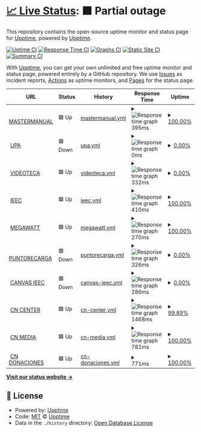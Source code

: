 # [📈 Live Status](https://monitor.designa.mx): <!--live status--> **🟧 Partial outage**

This repository contains the open-source uptime monitor and status page for [Upptime](https://upptime.js.org), powered by [Upptime](https://github.com/upptime/upptime).

[![Uptime CI](https://github.com/upptime/upptime/workflows/Uptime%20CI/badge.svg)](https://github.com/upptime/upptime/actions?query=workflow%3A%22Uptime+CI%22)
[![Response Time CI](https://github.com/upptime/upptime/workflows/Response%20Time%20CI/badge.svg)](https://github.com/upptime/upptime/actions?query=workflow%3A%22Response+Time+CI%22)
[![Graphs CI](https://github.com/upptime/upptime/workflows/Graphs%20CI/badge.svg)](https://github.com/upptime/upptime/actions?query=workflow%3A%22Graphs+CI%22)
[![Static Site CI](https://github.com/upptime/upptime/workflows/Static%20Site%20CI/badge.svg)](https://github.com/upptime/upptime/actions?query=workflow%3A%22Static+Site+CI%22)
[![Summary CI](https://github.com/upptime/upptime/workflows/Summary%20CI/badge.svg)](https://github.com/upptime/upptime/actions?query=workflow%3A%22Summary+CI%22)

With [Upptime](https://upptime.js.org), you can get your own unlimited and free uptime monitor and status page, powered entirely by a GitHub repository. We use [Issues](https://github.com/upptime/upptime/issues) as incident reports, [Actions](https://github.com/upptime/upptime/actions) as uptime monitors, and [Pages](https://monitor.designa.mx) for the status page.

<!--start: status pages-->
<!-- This summary is generated by Upptime (https://github.com/upptime/upptime) -->
<!-- Do not edit this manually, your changes will be overwritten -->
<!-- prettier-ignore -->
| URL | Status | History | Response Time | Uptime |
| --- | ------ | ------- | ------------- | ------ |
| <img alt="" src="https://icons.duckduckgo.com/ip3/mastermanual.mx.ico" height="13"> [MASTERMANUAL](https://mastermanual.mx/) | 🟩 Up | [mastermanual.yml](https://github.com/designa-team/designa-uptime/commits/HEAD/history/mastermanual.yml) | <details><summary><img alt="Response time graph" src="./graphs/mastermanual/response-time-week.png" height="20"> 395ms</summary><br><a href="https://upptime.github.io/upptime/history/mastermanual"><img alt="Response time 302" src="https://img.shields.io/endpoint?url=https%3A%2F%2Fraw.githubusercontent.com%2Fdesigna-team%2Fdesigna-uptime%2FHEAD%2Fapi%2Fmastermanual%2Fresponse-time.json"></a><br><a href="https://upptime.github.io/upptime/history/mastermanual"><img alt="24-hour response time 499" src="https://img.shields.io/endpoint?url=https%3A%2F%2Fraw.githubusercontent.com%2Fdesigna-team%2Fdesigna-uptime%2FHEAD%2Fapi%2Fmastermanual%2Fresponse-time-day.json"></a><br><a href="https://upptime.github.io/upptime/history/mastermanual"><img alt="7-day response time 395" src="https://img.shields.io/endpoint?url=https%3A%2F%2Fraw.githubusercontent.com%2Fdesigna-team%2Fdesigna-uptime%2FHEAD%2Fapi%2Fmastermanual%2Fresponse-time-week.json"></a><br><a href="https://upptime.github.io/upptime/history/mastermanual"><img alt="30-day response time 487" src="https://img.shields.io/endpoint?url=https%3A%2F%2Fraw.githubusercontent.com%2Fdesigna-team%2Fdesigna-uptime%2FHEAD%2Fapi%2Fmastermanual%2Fresponse-time-month.json"></a><br><a href="https://upptime.github.io/upptime/history/mastermanual"><img alt="1-year response time 311" src="https://img.shields.io/endpoint?url=https%3A%2F%2Fraw.githubusercontent.com%2Fdesigna-team%2Fdesigna-uptime%2FHEAD%2Fapi%2Fmastermanual%2Fresponse-time-year.json"></a></details> | <details><summary><a href="https://upptime.github.io/upptime/history/mastermanual">100.00%</a></summary><a href="https://upptime.github.io/upptime/history/mastermanual"><img alt="All-time uptime 99.93%" src="https://img.shields.io/endpoint?url=https%3A%2F%2Fraw.githubusercontent.com%2Fdesigna-team%2Fdesigna-uptime%2FHEAD%2Fapi%2Fmastermanual%2Fuptime.json"></a><br><a href="https://upptime.github.io/upptime/history/mastermanual"><img alt="24-hour uptime 100.00%" src="https://img.shields.io/endpoint?url=https%3A%2F%2Fraw.githubusercontent.com%2Fdesigna-team%2Fdesigna-uptime%2FHEAD%2Fapi%2Fmastermanual%2Fuptime-day.json"></a><br><a href="https://upptime.github.io/upptime/history/mastermanual"><img alt="7-day uptime 100.00%" src="https://img.shields.io/endpoint?url=https%3A%2F%2Fraw.githubusercontent.com%2Fdesigna-team%2Fdesigna-uptime%2FHEAD%2Fapi%2Fmastermanual%2Fuptime-week.json"></a><br><a href="https://upptime.github.io/upptime/history/mastermanual"><img alt="30-day uptime 100.00%" src="https://img.shields.io/endpoint?url=https%3A%2F%2Fraw.githubusercontent.com%2Fdesigna-team%2Fdesigna-uptime%2FHEAD%2Fapi%2Fmastermanual%2Fuptime-month.json"></a><br><a href="https://upptime.github.io/upptime/history/mastermanual"><img alt="1-year uptime 100.00%" src="https://img.shields.io/endpoint?url=https%3A%2F%2Fraw.githubusercontent.com%2Fdesigna-team%2Fdesigna-uptime%2FHEAD%2Fapi%2Fmastermanual%2Fuptime-year.json"></a></details>
| <img alt="" src="https://icons.duckduckgo.com/ip3/upa.edu.mx.ico" height="13"> [UPA](https://upa.edu.mx/) | 🟥 Down | [upa.yml](https://github.com/designa-team/designa-uptime/commits/HEAD/history/upa.yml) | <details><summary><img alt="Response time graph" src="./graphs/upa/response-time-week.png" height="20"> 0ms</summary><br><a href="https://upptime.github.io/upptime/history/upa"><img alt="Response time 1246" src="https://img.shields.io/endpoint?url=https%3A%2F%2Fraw.githubusercontent.com%2Fdesigna-team%2Fdesigna-uptime%2FHEAD%2Fapi%2Fupa%2Fresponse-time.json"></a><br><a href="https://upptime.github.io/upptime/history/upa"><img alt="24-hour response time 0" src="https://img.shields.io/endpoint?url=https%3A%2F%2Fraw.githubusercontent.com%2Fdesigna-team%2Fdesigna-uptime%2FHEAD%2Fapi%2Fupa%2Fresponse-time-day.json"></a><br><a href="https://upptime.github.io/upptime/history/upa"><img alt="7-day response time 0" src="https://img.shields.io/endpoint?url=https%3A%2F%2Fraw.githubusercontent.com%2Fdesigna-team%2Fdesigna-uptime%2FHEAD%2Fapi%2Fupa%2Fresponse-time-week.json"></a><br><a href="https://upptime.github.io/upptime/history/upa"><img alt="30-day response time 0" src="https://img.shields.io/endpoint?url=https%3A%2F%2Fraw.githubusercontent.com%2Fdesigna-team%2Fdesigna-uptime%2FHEAD%2Fapi%2Fupa%2Fresponse-time-month.json"></a><br><a href="https://upptime.github.io/upptime/history/upa"><img alt="1-year response time 1246" src="https://img.shields.io/endpoint?url=https%3A%2F%2Fraw.githubusercontent.com%2Fdesigna-team%2Fdesigna-uptime%2FHEAD%2Fapi%2Fupa%2Fresponse-time-year.json"></a></details> | <details><summary><a href="https://upptime.github.io/upptime/history/upa">0.00%</a></summary><a href="https://upptime.github.io/upptime/history/upa"><img alt="All-time uptime 77.75%" src="https://img.shields.io/endpoint?url=https%3A%2F%2Fraw.githubusercontent.com%2Fdesigna-team%2Fdesigna-uptime%2FHEAD%2Fapi%2Fupa%2Fuptime.json"></a><br><a href="https://upptime.github.io/upptime/history/upa"><img alt="24-hour uptime 0.00%" src="https://img.shields.io/endpoint?url=https%3A%2F%2Fraw.githubusercontent.com%2Fdesigna-team%2Fdesigna-uptime%2FHEAD%2Fapi%2Fupa%2Fuptime-day.json"></a><br><a href="https://upptime.github.io/upptime/history/upa"><img alt="7-day uptime 0.00%" src="https://img.shields.io/endpoint?url=https%3A%2F%2Fraw.githubusercontent.com%2Fdesigna-team%2Fdesigna-uptime%2FHEAD%2Fapi%2Fupa%2Fuptime-week.json"></a><br><a href="https://upptime.github.io/upptime/history/upa"><img alt="30-day uptime 0.00%" src="https://img.shields.io/endpoint?url=https%3A%2F%2Fraw.githubusercontent.com%2Fdesigna-team%2Fdesigna-uptime%2FHEAD%2Fapi%2Fupa%2Fuptime-month.json"></a><br><a href="https://upptime.github.io/upptime/history/upa"><img alt="1-year uptime 44.67%" src="https://img.shields.io/endpoint?url=https%3A%2F%2Fraw.githubusercontent.com%2Fdesigna-team%2Fdesigna-uptime%2FHEAD%2Fapi%2Fupa%2Fuptime-year.json"></a></details>
| <img alt="" src="https://icons.duckduckgo.com/ip3/videotec.americansoftwoodsmexico.com.ico" height="13"> [VIDEOTECA](https://videotec.americansoftwoodsmexico.com/) | 🟩 Up | [videoteca.yml](https://github.com/designa-team/designa-uptime/commits/HEAD/history/videoteca.yml) | <details><summary><img alt="Response time graph" src="./graphs/videoteca/response-time-week.png" height="20"> 332ms</summary><br><a href="https://upptime.github.io/upptime/history/videoteca"><img alt="Response time 309" src="https://img.shields.io/endpoint?url=https%3A%2F%2Fraw.githubusercontent.com%2Fdesigna-team%2Fdesigna-uptime%2FHEAD%2Fapi%2Fvideoteca%2Fresponse-time.json"></a><br><a href="https://upptime.github.io/upptime/history/videoteca"><img alt="24-hour response time 384" src="https://img.shields.io/endpoint?url=https%3A%2F%2Fraw.githubusercontent.com%2Fdesigna-team%2Fdesigna-uptime%2FHEAD%2Fapi%2Fvideoteca%2Fresponse-time-day.json"></a><br><a href="https://upptime.github.io/upptime/history/videoteca"><img alt="7-day response time 332" src="https://img.shields.io/endpoint?url=https%3A%2F%2Fraw.githubusercontent.com%2Fdesigna-team%2Fdesigna-uptime%2FHEAD%2Fapi%2Fvideoteca%2Fresponse-time-week.json"></a><br><a href="https://upptime.github.io/upptime/history/videoteca"><img alt="30-day response time 270" src="https://img.shields.io/endpoint?url=https%3A%2F%2Fraw.githubusercontent.com%2Fdesigna-team%2Fdesigna-uptime%2FHEAD%2Fapi%2Fvideoteca%2Fresponse-time-month.json"></a><br><a href="https://upptime.github.io/upptime/history/videoteca"><img alt="1-year response time 300" src="https://img.shields.io/endpoint?url=https%3A%2F%2Fraw.githubusercontent.com%2Fdesigna-team%2Fdesigna-uptime%2FHEAD%2Fapi%2Fvideoteca%2Fresponse-time-year.json"></a></details> | <details><summary><a href="https://upptime.github.io/upptime/history/videoteca">0.00%</a></summary><a href="https://upptime.github.io/upptime/history/videoteca"><img alt="All-time uptime 84.24%" src="https://img.shields.io/endpoint?url=https%3A%2F%2Fraw.githubusercontent.com%2Fdesigna-team%2Fdesigna-uptime%2FHEAD%2Fapi%2Fvideoteca%2Fuptime.json"></a><br><a href="https://upptime.github.io/upptime/history/videoteca"><img alt="24-hour uptime 0.00%" src="https://img.shields.io/endpoint?url=https%3A%2F%2Fraw.githubusercontent.com%2Fdesigna-team%2Fdesigna-uptime%2FHEAD%2Fapi%2Fvideoteca%2Fuptime-day.json"></a><br><a href="https://upptime.github.io/upptime/history/videoteca"><img alt="7-day uptime 0.00%" src="https://img.shields.io/endpoint?url=https%3A%2F%2Fraw.githubusercontent.com%2Fdesigna-team%2Fdesigna-uptime%2FHEAD%2Fapi%2Fvideoteca%2Fuptime-week.json"></a><br><a href="https://upptime.github.io/upptime/history/videoteca"><img alt="30-day uptime 0.00%" src="https://img.shields.io/endpoint?url=https%3A%2F%2Fraw.githubusercontent.com%2Fdesigna-team%2Fdesigna-uptime%2FHEAD%2Fapi%2Fvideoteca%2Fuptime-month.json"></a><br><a href="https://upptime.github.io/upptime/history/videoteca"><img alt="1-year uptime 32.46%" src="https://img.shields.io/endpoint?url=https%3A%2F%2Fraw.githubusercontent.com%2Fdesigna-team%2Fdesigna-uptime%2FHEAD%2Fapi%2Fvideoteca%2Fuptime-year.json"></a></details>
| <img alt="" src="https://icons.duckduckgo.com/ip3/ieec.mx.ico" height="13"> [IEEC](https://ieec.mx/) | 🟩 Up | [ieec.yml](https://github.com/designa-team/designa-uptime/commits/HEAD/history/ieec.yml) | <details><summary><img alt="Response time graph" src="./graphs/ieec/response-time-week.png" height="20"> 410ms</summary><br><a href="https://upptime.github.io/upptime/history/ieec"><img alt="Response time 372" src="https://img.shields.io/endpoint?url=https%3A%2F%2Fraw.githubusercontent.com%2Fdesigna-team%2Fdesigna-uptime%2FHEAD%2Fapi%2Fieec%2Fresponse-time.json"></a><br><a href="https://upptime.github.io/upptime/history/ieec"><img alt="24-hour response time 506" src="https://img.shields.io/endpoint?url=https%3A%2F%2Fraw.githubusercontent.com%2Fdesigna-team%2Fdesigna-uptime%2FHEAD%2Fapi%2Fieec%2Fresponse-time-day.json"></a><br><a href="https://upptime.github.io/upptime/history/ieec"><img alt="7-day response time 410" src="https://img.shields.io/endpoint?url=https%3A%2F%2Fraw.githubusercontent.com%2Fdesigna-team%2Fdesigna-uptime%2FHEAD%2Fapi%2Fieec%2Fresponse-time-week.json"></a><br><a href="https://upptime.github.io/upptime/history/ieec"><img alt="30-day response time 303" src="https://img.shields.io/endpoint?url=https%3A%2F%2Fraw.githubusercontent.com%2Fdesigna-team%2Fdesigna-uptime%2FHEAD%2Fapi%2Fieec%2Fresponse-time-month.json"></a><br><a href="https://upptime.github.io/upptime/history/ieec"><img alt="1-year response time 370" src="https://img.shields.io/endpoint?url=https%3A%2F%2Fraw.githubusercontent.com%2Fdesigna-team%2Fdesigna-uptime%2FHEAD%2Fapi%2Fieec%2Fresponse-time-year.json"></a></details> | <details><summary><a href="https://upptime.github.io/upptime/history/ieec">100.00%</a></summary><a href="https://upptime.github.io/upptime/history/ieec"><img alt="All-time uptime 99.80%" src="https://img.shields.io/endpoint?url=https%3A%2F%2Fraw.githubusercontent.com%2Fdesigna-team%2Fdesigna-uptime%2FHEAD%2Fapi%2Fieec%2Fuptime.json"></a><br><a href="https://upptime.github.io/upptime/history/ieec"><img alt="24-hour uptime 100.00%" src="https://img.shields.io/endpoint?url=https%3A%2F%2Fraw.githubusercontent.com%2Fdesigna-team%2Fdesigna-uptime%2FHEAD%2Fapi%2Fieec%2Fuptime-day.json"></a><br><a href="https://upptime.github.io/upptime/history/ieec"><img alt="7-day uptime 100.00%" src="https://img.shields.io/endpoint?url=https%3A%2F%2Fraw.githubusercontent.com%2Fdesigna-team%2Fdesigna-uptime%2FHEAD%2Fapi%2Fieec%2Fuptime-week.json"></a><br><a href="https://upptime.github.io/upptime/history/ieec"><img alt="30-day uptime 100.00%" src="https://img.shields.io/endpoint?url=https%3A%2F%2Fraw.githubusercontent.com%2Fdesigna-team%2Fdesigna-uptime%2FHEAD%2Fapi%2Fieec%2Fuptime-month.json"></a><br><a href="https://upptime.github.io/upptime/history/ieec"><img alt="1-year uptime 100.00%" src="https://img.shields.io/endpoint?url=https%3A%2F%2Fraw.githubusercontent.com%2Fdesigna-team%2Fdesigna-uptime%2FHEAD%2Fapi%2Fieec%2Fuptime-year.json"></a></details>
| <img alt="" src="https://icons.duckduckgo.com/ip3/megawatt.com.mx.ico" height="13"> [MEGAWATT](https://megawatt.com.mx/) | 🟩 Up | [megawatt.yml](https://github.com/designa-team/designa-uptime/commits/HEAD/history/megawatt.yml) | <details><summary><img alt="Response time graph" src="./graphs/megawatt/response-time-week.png" height="20"> 270ms</summary><br><a href="https://upptime.github.io/upptime/history/megawatt"><img alt="Response time 229" src="https://img.shields.io/endpoint?url=https%3A%2F%2Fraw.githubusercontent.com%2Fdesigna-team%2Fdesigna-uptime%2FHEAD%2Fapi%2Fmegawatt%2Fresponse-time.json"></a><br><a href="https://upptime.github.io/upptime/history/megawatt"><img alt="24-hour response time 305" src="https://img.shields.io/endpoint?url=https%3A%2F%2Fraw.githubusercontent.com%2Fdesigna-team%2Fdesigna-uptime%2FHEAD%2Fapi%2Fmegawatt%2Fresponse-time-day.json"></a><br><a href="https://upptime.github.io/upptime/history/megawatt"><img alt="7-day response time 270" src="https://img.shields.io/endpoint?url=https%3A%2F%2Fraw.githubusercontent.com%2Fdesigna-team%2Fdesigna-uptime%2FHEAD%2Fapi%2Fmegawatt%2Fresponse-time-week.json"></a><br><a href="https://upptime.github.io/upptime/history/megawatt"><img alt="30-day response time 220" src="https://img.shields.io/endpoint?url=https%3A%2F%2Fraw.githubusercontent.com%2Fdesigna-team%2Fdesigna-uptime%2FHEAD%2Fapi%2Fmegawatt%2Fresponse-time-month.json"></a><br><a href="https://upptime.github.io/upptime/history/megawatt"><img alt="1-year response time 226" src="https://img.shields.io/endpoint?url=https%3A%2F%2Fraw.githubusercontent.com%2Fdesigna-team%2Fdesigna-uptime%2FHEAD%2Fapi%2Fmegawatt%2Fresponse-time-year.json"></a></details> | <details><summary><a href="https://upptime.github.io/upptime/history/megawatt">100.00%</a></summary><a href="https://upptime.github.io/upptime/history/megawatt"><img alt="All-time uptime 94.19%" src="https://img.shields.io/endpoint?url=https%3A%2F%2Fraw.githubusercontent.com%2Fdesigna-team%2Fdesigna-uptime%2FHEAD%2Fapi%2Fmegawatt%2Fuptime.json"></a><br><a href="https://upptime.github.io/upptime/history/megawatt"><img alt="24-hour uptime 100.00%" src="https://img.shields.io/endpoint?url=https%3A%2F%2Fraw.githubusercontent.com%2Fdesigna-team%2Fdesigna-uptime%2FHEAD%2Fapi%2Fmegawatt%2Fuptime-day.json"></a><br><a href="https://upptime.github.io/upptime/history/megawatt"><img alt="7-day uptime 100.00%" src="https://img.shields.io/endpoint?url=https%3A%2F%2Fraw.githubusercontent.com%2Fdesigna-team%2Fdesigna-uptime%2FHEAD%2Fapi%2Fmegawatt%2Fuptime-week.json"></a><br><a href="https://upptime.github.io/upptime/history/megawatt"><img alt="30-day uptime 100.00%" src="https://img.shields.io/endpoint?url=https%3A%2F%2Fraw.githubusercontent.com%2Fdesigna-team%2Fdesigna-uptime%2FHEAD%2Fapi%2Fmegawatt%2Fuptime-month.json"></a><br><a href="https://upptime.github.io/upptime/history/megawatt"><img alt="1-year uptime 100.00%" src="https://img.shields.io/endpoint?url=https%3A%2F%2Fraw.githubusercontent.com%2Fdesigna-team%2Fdesigna-uptime%2FHEAD%2Fapi%2Fmegawatt%2Fuptime-year.json"></a></details>
| <img alt="" src="https://icons.duckduckgo.com/ip3/puntoderecarga.mx.ico" height="13"> [PUNTORECARGA](https://puntoderecarga.mx/) | 🟥 Down | [puntorecarga.yml](https://github.com/designa-team/designa-uptime/commits/HEAD/history/puntorecarga.yml) | <details><summary><img alt="Response time graph" src="./graphs/puntorecarga/response-time-week.png" height="20"> 326ms</summary><br><a href="https://upptime.github.io/upptime/history/puntorecarga"><img alt="Response time 289" src="https://img.shields.io/endpoint?url=https%3A%2F%2Fraw.githubusercontent.com%2Fdesigna-team%2Fdesigna-uptime%2FHEAD%2Fapi%2Fpuntorecarga%2Fresponse-time.json"></a><br><a href="https://upptime.github.io/upptime/history/puntorecarga"><img alt="24-hour response time 303" src="https://img.shields.io/endpoint?url=https%3A%2F%2Fraw.githubusercontent.com%2Fdesigna-team%2Fdesigna-uptime%2FHEAD%2Fapi%2Fpuntorecarga%2Fresponse-time-day.json"></a><br><a href="https://upptime.github.io/upptime/history/puntorecarga"><img alt="7-day response time 326" src="https://img.shields.io/endpoint?url=https%3A%2F%2Fraw.githubusercontent.com%2Fdesigna-team%2Fdesigna-uptime%2FHEAD%2Fapi%2Fpuntorecarga%2Fresponse-time-week.json"></a><br><a href="https://upptime.github.io/upptime/history/puntorecarga"><img alt="30-day response time 224" src="https://img.shields.io/endpoint?url=https%3A%2F%2Fraw.githubusercontent.com%2Fdesigna-team%2Fdesigna-uptime%2FHEAD%2Fapi%2Fpuntorecarga%2Fresponse-time-month.json"></a><br><a href="https://upptime.github.io/upptime/history/puntorecarga"><img alt="1-year response time 265" src="https://img.shields.io/endpoint?url=https%3A%2F%2Fraw.githubusercontent.com%2Fdesigna-team%2Fdesigna-uptime%2FHEAD%2Fapi%2Fpuntorecarga%2Fresponse-time-year.json"></a></details> | <details><summary><a href="https://upptime.github.io/upptime/history/puntorecarga">0.00%</a></summary><a href="https://upptime.github.io/upptime/history/puntorecarga"><img alt="All-time uptime 74.33%" src="https://img.shields.io/endpoint?url=https%3A%2F%2Fraw.githubusercontent.com%2Fdesigna-team%2Fdesigna-uptime%2FHEAD%2Fapi%2Fpuntorecarga%2Fuptime.json"></a><br><a href="https://upptime.github.io/upptime/history/puntorecarga"><img alt="24-hour uptime 0.00%" src="https://img.shields.io/endpoint?url=https%3A%2F%2Fraw.githubusercontent.com%2Fdesigna-team%2Fdesigna-uptime%2FHEAD%2Fapi%2Fpuntorecarga%2Fuptime-day.json"></a><br><a href="https://upptime.github.io/upptime/history/puntorecarga"><img alt="7-day uptime 0.00%" src="https://img.shields.io/endpoint?url=https%3A%2F%2Fraw.githubusercontent.com%2Fdesigna-team%2Fdesigna-uptime%2FHEAD%2Fapi%2Fpuntorecarga%2Fuptime-week.json"></a><br><a href="https://upptime.github.io/upptime/history/puntorecarga"><img alt="30-day uptime 0.00%" src="https://img.shields.io/endpoint?url=https%3A%2F%2Fraw.githubusercontent.com%2Fdesigna-team%2Fdesigna-uptime%2FHEAD%2Fapi%2Fpuntorecarga%2Fuptime-month.json"></a><br><a href="https://upptime.github.io/upptime/history/puntorecarga"><img alt="1-year uptime 37.77%" src="https://img.shields.io/endpoint?url=https%3A%2F%2Fraw.githubusercontent.com%2Fdesigna-team%2Fdesigna-uptime%2FHEAD%2Fapi%2Fpuntorecarga%2Fuptime-year.json"></a></details>
| <img alt="" src="https://icons.duckduckgo.com/ip3/canvas.ieec.mx.ico" height="13"> [CANVAS IEEC](https://canvas.ieec.mx/) | 🟥 Down | [canvas-ieec.yml](https://github.com/designa-team/designa-uptime/commits/HEAD/history/canvas-ieec.yml) | <details><summary><img alt="Response time graph" src="./graphs/canvas-ieec/response-time-week.png" height="20"> 286ms</summary><br><a href="https://upptime.github.io/upptime/history/canvas-ieec"><img alt="Response time 255" src="https://img.shields.io/endpoint?url=https%3A%2F%2Fraw.githubusercontent.com%2Fdesigna-team%2Fdesigna-uptime%2FHEAD%2Fapi%2Fcanvas-ieec%2Fresponse-time.json"></a><br><a href="https://upptime.github.io/upptime/history/canvas-ieec"><img alt="24-hour response time 363" src="https://img.shields.io/endpoint?url=https%3A%2F%2Fraw.githubusercontent.com%2Fdesigna-team%2Fdesigna-uptime%2FHEAD%2Fapi%2Fcanvas-ieec%2Fresponse-time-day.json"></a><br><a href="https://upptime.github.io/upptime/history/canvas-ieec"><img alt="7-day response time 286" src="https://img.shields.io/endpoint?url=https%3A%2F%2Fraw.githubusercontent.com%2Fdesigna-team%2Fdesigna-uptime%2FHEAD%2Fapi%2Fcanvas-ieec%2Fresponse-time-week.json"></a><br><a href="https://upptime.github.io/upptime/history/canvas-ieec"><img alt="30-day response time 230" src="https://img.shields.io/endpoint?url=https%3A%2F%2Fraw.githubusercontent.com%2Fdesigna-team%2Fdesigna-uptime%2FHEAD%2Fapi%2Fcanvas-ieec%2Fresponse-time-month.json"></a><br><a href="https://upptime.github.io/upptime/history/canvas-ieec"><img alt="1-year response time 258" src="https://img.shields.io/endpoint?url=https%3A%2F%2Fraw.githubusercontent.com%2Fdesigna-team%2Fdesigna-uptime%2FHEAD%2Fapi%2Fcanvas-ieec%2Fresponse-time-year.json"></a></details> | <details><summary><a href="https://upptime.github.io/upptime/history/canvas-ieec">0.00%</a></summary><a href="https://upptime.github.io/upptime/history/canvas-ieec"><img alt="All-time uptime 0.02%" src="https://img.shields.io/endpoint?url=https%3A%2F%2Fraw.githubusercontent.com%2Fdesigna-team%2Fdesigna-uptime%2FHEAD%2Fapi%2Fcanvas-ieec%2Fuptime.json"></a><br><a href="https://upptime.github.io/upptime/history/canvas-ieec"><img alt="24-hour uptime 0.00%" src="https://img.shields.io/endpoint?url=https%3A%2F%2Fraw.githubusercontent.com%2Fdesigna-team%2Fdesigna-uptime%2FHEAD%2Fapi%2Fcanvas-ieec%2Fuptime-day.json"></a><br><a href="https://upptime.github.io/upptime/history/canvas-ieec"><img alt="7-day uptime 0.00%" src="https://img.shields.io/endpoint?url=https%3A%2F%2Fraw.githubusercontent.com%2Fdesigna-team%2Fdesigna-uptime%2FHEAD%2Fapi%2Fcanvas-ieec%2Fuptime-week.json"></a><br><a href="https://upptime.github.io/upptime/history/canvas-ieec"><img alt="30-day uptime 0.00%" src="https://img.shields.io/endpoint?url=https%3A%2F%2Fraw.githubusercontent.com%2Fdesigna-team%2Fdesigna-uptime%2FHEAD%2Fapi%2Fcanvas-ieec%2Fuptime-month.json"></a><br><a href="https://upptime.github.io/upptime/history/canvas-ieec"><img alt="1-year uptime 0.00%" src="https://img.shields.io/endpoint?url=https%3A%2F%2Fraw.githubusercontent.com%2Fdesigna-team%2Fdesigna-uptime%2FHEAD%2Fapi%2Fcanvas-ieec%2Fuptime-year.json"></a></details>
| <img alt="" src="https://icons.duckduckgo.com/ip3/causanaturacenter.org.ico" height="13"> [CN CENTER](https://causanaturacenter.org/) | 🟩 Up | [cn-center.yml](https://github.com/designa-team/designa-uptime/commits/HEAD/history/cn-center.yml) | <details><summary><img alt="Response time graph" src="./graphs/cn-center/response-time-week.png" height="20"> 1468ms</summary><br><a href="https://upptime.github.io/upptime/history/cn-center"><img alt="Response time 636" src="https://img.shields.io/endpoint?url=https%3A%2F%2Fraw.githubusercontent.com%2Fdesigna-team%2Fdesigna-uptime%2FHEAD%2Fapi%2Fcn-center%2Fresponse-time.json"></a><br><a href="https://upptime.github.io/upptime/history/cn-center"><img alt="24-hour response time 1131" src="https://img.shields.io/endpoint?url=https%3A%2F%2Fraw.githubusercontent.com%2Fdesigna-team%2Fdesigna-uptime%2FHEAD%2Fapi%2Fcn-center%2Fresponse-time-day.json"></a><br><a href="https://upptime.github.io/upptime/history/cn-center"><img alt="7-day response time 1468" src="https://img.shields.io/endpoint?url=https%3A%2F%2Fraw.githubusercontent.com%2Fdesigna-team%2Fdesigna-uptime%2FHEAD%2Fapi%2Fcn-center%2Fresponse-time-week.json"></a><br><a href="https://upptime.github.io/upptime/history/cn-center"><img alt="30-day response time 929" src="https://img.shields.io/endpoint?url=https%3A%2F%2Fraw.githubusercontent.com%2Fdesigna-team%2Fdesigna-uptime%2FHEAD%2Fapi%2Fcn-center%2Fresponse-time-month.json"></a><br><a href="https://upptime.github.io/upptime/history/cn-center"><img alt="1-year response time 636" src="https://img.shields.io/endpoint?url=https%3A%2F%2Fraw.githubusercontent.com%2Fdesigna-team%2Fdesigna-uptime%2FHEAD%2Fapi%2Fcn-center%2Fresponse-time-year.json"></a></details> | <details><summary><a href="https://upptime.github.io/upptime/history/cn-center">99.89%</a></summary><a href="https://upptime.github.io/upptime/history/cn-center"><img alt="All-time uptime 99.98%" src="https://img.shields.io/endpoint?url=https%3A%2F%2Fraw.githubusercontent.com%2Fdesigna-team%2Fdesigna-uptime%2FHEAD%2Fapi%2Fcn-center%2Fuptime.json"></a><br><a href="https://upptime.github.io/upptime/history/cn-center"><img alt="24-hour uptime 100.00%" src="https://img.shields.io/endpoint?url=https%3A%2F%2Fraw.githubusercontent.com%2Fdesigna-team%2Fdesigna-uptime%2FHEAD%2Fapi%2Fcn-center%2Fuptime-day.json"></a><br><a href="https://upptime.github.io/upptime/history/cn-center"><img alt="7-day uptime 99.89%" src="https://img.shields.io/endpoint?url=https%3A%2F%2Fraw.githubusercontent.com%2Fdesigna-team%2Fdesigna-uptime%2FHEAD%2Fapi%2Fcn-center%2Fuptime-week.json"></a><br><a href="https://upptime.github.io/upptime/history/cn-center"><img alt="30-day uptime 99.91%" src="https://img.shields.io/endpoint?url=https%3A%2F%2Fraw.githubusercontent.com%2Fdesigna-team%2Fdesigna-uptime%2FHEAD%2Fapi%2Fcn-center%2Fuptime-month.json"></a><br><a href="https://upptime.github.io/upptime/history/cn-center"><img alt="1-year uptime 99.98%" src="https://img.shields.io/endpoint?url=https%3A%2F%2Fraw.githubusercontent.com%2Fdesigna-team%2Fdesigna-uptime%2FHEAD%2Fapi%2Fcn-center%2Fuptime-year.json"></a></details>
| <img alt="" src="https://icons.duckduckgo.com/ip3/causanaturamedia.com.ico" height="13"> [CN MEDIA](https://causanaturamedia.com/) | 🟩 Up | [cn-media.yml](https://github.com/designa-team/designa-uptime/commits/HEAD/history/cn-media.yml) | <details><summary><img alt="Response time graph" src="./graphs/cn-media/response-time-week.png" height="20"> 781ms</summary><br><a href="https://upptime.github.io/upptime/history/cn-media"><img alt="Response time 763" src="https://img.shields.io/endpoint?url=https%3A%2F%2Fraw.githubusercontent.com%2Fdesigna-team%2Fdesigna-uptime%2FHEAD%2Fapi%2Fcn-media%2Fresponse-time.json"></a><br><a href="https://upptime.github.io/upptime/history/cn-media"><img alt="24-hour response time 786" src="https://img.shields.io/endpoint?url=https%3A%2F%2Fraw.githubusercontent.com%2Fdesigna-team%2Fdesigna-uptime%2FHEAD%2Fapi%2Fcn-media%2Fresponse-time-day.json"></a><br><a href="https://upptime.github.io/upptime/history/cn-media"><img alt="7-day response time 781" src="https://img.shields.io/endpoint?url=https%3A%2F%2Fraw.githubusercontent.com%2Fdesigna-team%2Fdesigna-uptime%2FHEAD%2Fapi%2Fcn-media%2Fresponse-time-week.json"></a><br><a href="https://upptime.github.io/upptime/history/cn-media"><img alt="30-day response time 748" src="https://img.shields.io/endpoint?url=https%3A%2F%2Fraw.githubusercontent.com%2Fdesigna-team%2Fdesigna-uptime%2FHEAD%2Fapi%2Fcn-media%2Fresponse-time-month.json"></a><br><a href="https://upptime.github.io/upptime/history/cn-media"><img alt="1-year response time 763" src="https://img.shields.io/endpoint?url=https%3A%2F%2Fraw.githubusercontent.com%2Fdesigna-team%2Fdesigna-uptime%2FHEAD%2Fapi%2Fcn-media%2Fresponse-time-year.json"></a></details> | <details><summary><a href="https://upptime.github.io/upptime/history/cn-media">100.00%</a></summary><a href="https://upptime.github.io/upptime/history/cn-media"><img alt="All-time uptime 92.39%" src="https://img.shields.io/endpoint?url=https%3A%2F%2Fraw.githubusercontent.com%2Fdesigna-team%2Fdesigna-uptime%2FHEAD%2Fapi%2Fcn-media%2Fuptime.json"></a><br><a href="https://upptime.github.io/upptime/history/cn-media"><img alt="24-hour uptime 100.00%" src="https://img.shields.io/endpoint?url=https%3A%2F%2Fraw.githubusercontent.com%2Fdesigna-team%2Fdesigna-uptime%2FHEAD%2Fapi%2Fcn-media%2Fuptime-day.json"></a><br><a href="https://upptime.github.io/upptime/history/cn-media"><img alt="7-day uptime 100.00%" src="https://img.shields.io/endpoint?url=https%3A%2F%2Fraw.githubusercontent.com%2Fdesigna-team%2Fdesigna-uptime%2FHEAD%2Fapi%2Fcn-media%2Fuptime-week.json"></a><br><a href="https://upptime.github.io/upptime/history/cn-media"><img alt="30-day uptime 100.00%" src="https://img.shields.io/endpoint?url=https%3A%2F%2Fraw.githubusercontent.com%2Fdesigna-team%2Fdesigna-uptime%2FHEAD%2Fapi%2Fcn-media%2Fuptime-month.json"></a><br><a href="https://upptime.github.io/upptime/history/cn-media"><img alt="1-year uptime 92.39%" src="https://img.shields.io/endpoint?url=https%3A%2F%2Fraw.githubusercontent.com%2Fdesigna-team%2Fdesigna-uptime%2FHEAD%2Fapi%2Fcn-media%2Fuptime-year.json"></a></details>
| <img alt="" src="https://icons.duckduckgo.com/ip3/donaciones.causanatura.org.ico" height="13"> [CN DONACIONES](https://donaciones.causanatura.org/en) | 🟩 Up | [cn-donaciones.yml](https://github.com/designa-team/designa-uptime/commits/HEAD/history/cn-donaciones.yml) | <details><summary><img alt="Response time graph" src="./graphs/cn-donaciones/response-time-week.png" height="20"> 771ms</summary><br><a href="https://upptime.github.io/upptime/history/cn-donaciones"><img alt="Response time 724" src="https://img.shields.io/endpoint?url=https%3A%2F%2Fraw.githubusercontent.com%2Fdesigna-team%2Fdesigna-uptime%2FHEAD%2Fapi%2Fcn-donaciones%2Fresponse-time.json"></a><br><a href="https://upptime.github.io/upptime/history/cn-donaciones"><img alt="24-hour response time 942" src="https://img.shields.io/endpoint?url=https%3A%2F%2Fraw.githubusercontent.com%2Fdesigna-team%2Fdesigna-uptime%2FHEAD%2Fapi%2Fcn-donaciones%2Fresponse-time-day.json"></a><br><a href="https://upptime.github.io/upptime/history/cn-donaciones"><img alt="7-day response time 771" src="https://img.shields.io/endpoint?url=https%3A%2F%2Fraw.githubusercontent.com%2Fdesigna-team%2Fdesigna-uptime%2FHEAD%2Fapi%2Fcn-donaciones%2Fresponse-time-week.json"></a><br><a href="https://upptime.github.io/upptime/history/cn-donaciones"><img alt="30-day response time 855" src="https://img.shields.io/endpoint?url=https%3A%2F%2Fraw.githubusercontent.com%2Fdesigna-team%2Fdesigna-uptime%2FHEAD%2Fapi%2Fcn-donaciones%2Fresponse-time-month.json"></a><br><a href="https://upptime.github.io/upptime/history/cn-donaciones"><img alt="1-year response time 724" src="https://img.shields.io/endpoint?url=https%3A%2F%2Fraw.githubusercontent.com%2Fdesigna-team%2Fdesigna-uptime%2FHEAD%2Fapi%2Fcn-donaciones%2Fresponse-time-year.json"></a></details> | <details><summary><a href="https://upptime.github.io/upptime/history/cn-donaciones">100.00%</a></summary><a href="https://upptime.github.io/upptime/history/cn-donaciones"><img alt="All-time uptime 91.81%" src="https://img.shields.io/endpoint?url=https%3A%2F%2Fraw.githubusercontent.com%2Fdesigna-team%2Fdesigna-uptime%2FHEAD%2Fapi%2Fcn-donaciones%2Fuptime.json"></a><br><a href="https://upptime.github.io/upptime/history/cn-donaciones"><img alt="24-hour uptime 100.00%" src="https://img.shields.io/endpoint?url=https%3A%2F%2Fraw.githubusercontent.com%2Fdesigna-team%2Fdesigna-uptime%2FHEAD%2Fapi%2Fcn-donaciones%2Fuptime-day.json"></a><br><a href="https://upptime.github.io/upptime/history/cn-donaciones"><img alt="7-day uptime 100.00%" src="https://img.shields.io/endpoint?url=https%3A%2F%2Fraw.githubusercontent.com%2Fdesigna-team%2Fdesigna-uptime%2FHEAD%2Fapi%2Fcn-donaciones%2Fuptime-week.json"></a><br><a href="https://upptime.github.io/upptime/history/cn-donaciones"><img alt="30-day uptime 100.00%" src="https://img.shields.io/endpoint?url=https%3A%2F%2Fraw.githubusercontent.com%2Fdesigna-team%2Fdesigna-uptime%2FHEAD%2Fapi%2Fcn-donaciones%2Fuptime-month.json"></a><br><a href="https://upptime.github.io/upptime/history/cn-donaciones"><img alt="1-year uptime 91.81%" src="https://img.shields.io/endpoint?url=https%3A%2F%2Fraw.githubusercontent.com%2Fdesigna-team%2Fdesigna-uptime%2FHEAD%2Fapi%2Fcn-donaciones%2Fuptime-year.json"></a></details>

<!--end: status pages-->

[**Visit our status website →**](https://monitor.designa.mx)

## 📄 License

- Powered by: [Upptime](https://github.com/upptime/upptime)
- Code: [MIT](./LICENSE) © [Upptime](https://upptime.js.org)
- Data in the `./history` directory: [Open Database License](https://opendatacommons.org/licenses/odbl/1-0/)
